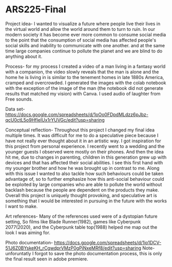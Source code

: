 # ARS225-Final

Project idea- I wanted to visualize a future where people live their lives in the virtual world and allow the world around them to turn to ruin. In our modern society it has become ever more common to consume social media to the point that the consumption of social media has affected people's social skills and inability to communicate with one another. and at the same time large companies continue to pollute the planet and we are blind to do anything about it.

Process- for my process I created a video of a man living in a fantasy world with a companion, the video slowly reveals that the man is alone and the home he is living in is similar to the tenement homes in late 1880s America, cramped and overcrowded. I generated the images with the colab notebook with the exception of the image of the man (the notebook did not generate results that matched my vision) with Canva. I used audio of laughter from Free sounds.

Data set- https://docs.google.com/spreadsheets/d/1oOo0FDpdMLdzz6pJbz-qcU0ctL5o9HfIeIUx1rYUVGc/edit?usp=sharing 

Conceptual reflection- Throughout this project I changed my final idea multiple times. It was difficult for me to do a speculative piece because I have not really ever thought about it in an artistic way. I got inspiration for this project from personal experience. I recently went to a wedding and the younger guests I observed were mostly on their phones. And then the idea hit me, due to changes in parenting, children in this generation grew up with devices and that has affected their social abilities. I see this first hand with my younger brother and how he was brought up in contrast to me. Along with this issue I wanted to also tackle how such behaviours could be taken advantage of, so to further emphasize how this anti-social behaviour could be exploited by large companies who are able to pollute the world without backlash because the people are dependent on the products they make. Overall this project is uniquely thought provoking, and speculative art is something that I would be interested in pursuing in the future with the works I want to make.

Art references- Many of the references used were of a dystopian future setting, So films like Blade Runner(1982), games like Cyberpunk 2077(2020), and the Cyberpunk table top(1988) helped me map out the look I was aiming for. 

Photo documentation- https://docs.google.com/spreadsheets/d/1io1DCV-51J6Z0BYskeKH_rCgwdprVMzP0gPiNxeMRf8/edit?usp=sharing 
Note- unforuntatly I forgot to save the photo documentation process, this is only the final result seen in adobe premiere.

